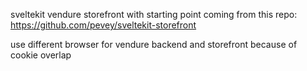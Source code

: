 sveltekit vendure storefront with starting point coming from this repo: https://github.com/pevey/sveltekit-storefront

use different browser for vendure backend and storefront because of cookie overlap